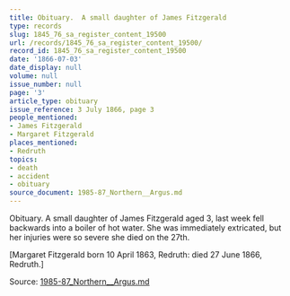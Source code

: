```yaml
---
title: Obituary.  A small daughter of James Fitzgerald
type: records
slug: 1845_76_sa_register_content_19500
url: /records/1845_76_sa_register_content_19500/
record_id: 1845_76_sa_register_content_19500
date: '1866-07-03'
date_display: null
volume: null
issue_number: null
page: '3'
article_type: obituary
issue_reference: 3 July 1866, page 3
people_mentioned:
- James Fitzgerald
- Margaret Fitzgerald
places_mentioned:
- Redruth
topics:
- death
- accident
- obituary
source_document: 1985-87_Northern__Argus.md
---
```


Obituary.  A small daughter of James Fitzgerald aged 3, last week fell backwards into a boiler of hot water.  She was immediately extricated, but her injuries were so severe she died on the 27th.

[Margaret Fitzgerald born 10 April 1863, Redruth: died 27 June 1866, Redruth.]

Source: [1985-87_Northern__Argus.md](/downloads/markdown/1985-87_Northern__Argus.md)
